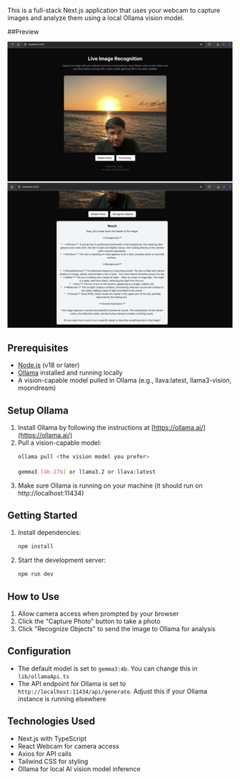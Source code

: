This is a full-stack Next.js application that uses your webcam to capture images and analyze them using a local Ollama vision model.

##Preview


<img src="public/1.jpeg" alt="Webcam capture" width="600" />

<img src="public/2.jpeg" alt="Result" width="600" />

## Prerequisites

- [Node.js](https://nodejs.org/) (v18 or later)
- [Ollama](https://ollama.ai/) installed and running locally
- A vision-capable model pulled in Ollama (e.g., llava:latest, llama3-vision, moondream)

## Setup Ollama

1. Install Ollama by following the instructions at [https://ollama.ai/](https://ollama.ai/)
2. Pull a vision-capable model:
   ```bash
   ollama pull <the vision model you prefer>
   
   gemma3 [4b-27b] or llama3.2 or llava:latest
   ```
3. Make sure Ollama is running on your machine (it should run on http://localhost:11434)

## Getting Started

1. Install dependencies:
   ```bash
   npm install
   ```

2. Start the development server:
   ```bash
   npm run dev
   ```

## How to Use

1. Allow camera access when prompted by your browser
2. Click the "Capture Photo" button to take a photo
3. Click "Recognize Objects" to send the image to Ollama for analysis

## Configuration

- The default model is set to `gemma3:4b`. You can change this in `lib/ollamaApi.ts`
- The API endpoint for Ollama is set to `http://localhost:11434/api/generate`. Adjust this if your Ollama instance is running elsewhere


## Technologies Used

- Next.js with TypeScript
- React Webcam for camera access
- Axios for API calls
- Tailwind CSS for styling
- Ollama for local AI vision model inference
